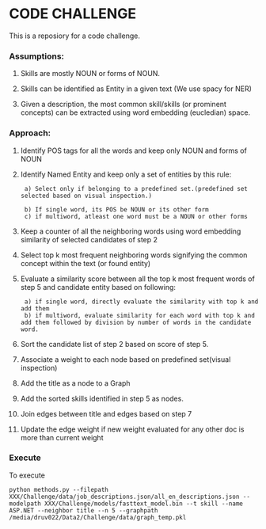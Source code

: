# CODE CHALLENGE

This is a reposiory for a code challenge.

### Assumptions:    
1) Skills are mostly NOUN or forms of NOUN.
                        
2) Skills can be identified as Entity in a given text (We use spacy for NER)
                        
3) Given a description, the most common skill/skills (or prominent concepts) can be extracted using word embedding (eucledian) space.
        
### Approach:       
1) Identify POS tags for all the words and keep only NOUN and forms of NOUN
                        
2) Identify Named Entity and keep only a set of entities by this rule:
                            
        a) Select only if belonging to a predefined set.(predefined set selected based on visual inspection.)
                            
        b) If single word, its POS be NOUN or its other form
        c) if multiword, atleast one word must be a NOUN or other forms
                        
3) Keep a counter of all the neighboring words using word embedding similarity of selected candidates of step 2

4) Select top k most frequent neighboring words signifying the common concept within the text (or found entity)

5) Evaluate a similarity score between all the top k most frequent words of step 5 and candidate entity based on following:
        
        a) if single word, directly evaluate the similarity with top k and add them
        b) if multiword, evaluate similarity for each word with top k and add them followed by division by number of words in the candidate word.
                        
6) Sort the candidate list of step 2 based on score of step 5.

7) Associate a weight to each node based on predefined set(visual inspection)

8) Add the title as a node to a Graph
                
9) Add the sorted skills identified in step 5 as nodes.
                
10) Join edges between title and edges based on step 7
                
11) Update the edge weight if new weight evaluated for any other doc is more than current weight

### Execute

To execute

    python methods.py --filepath XXX/Challenge/data/job_descriptions.json/all_en_descriptions.json --modelpath XXX/Challenge/models/fasttext_model.bin --t skill --name ASP.NET --neighbor title --n 5 --graphpath /media/druv022/Data2/Challenge/data/graph_temp.pkl

